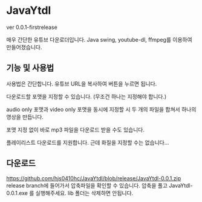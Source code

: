 # JavaYtdl
ver 0.0.1-firstrelease

매우 간단한 유튜브 다운로더입니다. Java swing, youtube-dl, ffmpeg를 이용하여 만들어졌습니다.

## 기능 및 사용법

사용법은 간단합니다. 유튜브 URL을 복사하여 버튼을 누르면 됩니다.

다운로드할 포맷을 지정할 수 있습니다. (무조건 하나는 지정해야 합니다.)

audio only 포맷과 video only 포맷을 동시에 지정할 시 두 개의 파일을 합쳐서 하나의 영상을 만듭니다.

포맷 지정 없이 바로 mp3 파일을 다운로드 받을 수도 있습니다.

플레이리스트 다운로드를 지원합니다. 근데 화질을 지정할 수는 없습니다...

## 다운로드
https://github.com/hjs0410hc/JavaYtdl/blob/release/JavaYtdl-0.0.1.zip
release branch에 들어가서 압축파일을 확인할 수 있습니다. 압축을 풀고 JavaYtdl-0.0.1.exe 를 실행해주세요.
lib 폴더는 삭제하면 안됩니다.
